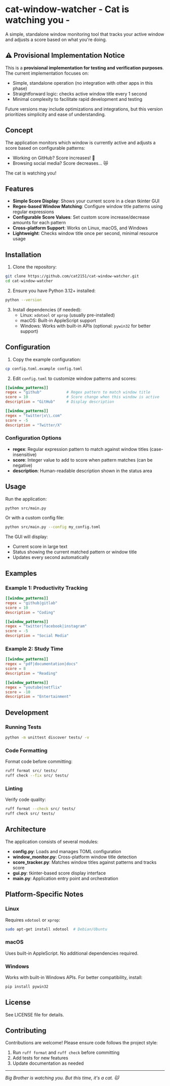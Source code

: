 # cat-window-watcher - Cat is watching you -

A simple, standalone window monitoring tool that tracks your active window and adjusts a score based on what you're doing.

## ⚠️ Provisional Implementation Notice

This is a **provisional implementation for testing and verification purposes**. The current implementation focuses on:
- Simple, standalone operation (no integration with other apps in this phase)
- Straightforward logic: checks active window title every 1 second
- Minimal complexity to facilitate rapid development and testing

Future versions may include optimizations and integrations, but this version prioritizes simplicity and ease of understanding.

## Concept

The application monitors which window is currently active and adjusts a score based on configurable patterns:
- Working on GitHub? Score increases! 🎉
- Browsing social media? Score decreases... 😿

The cat is watching you!

## Features

- **Simple Score Display**: Shows your current score in a clean tkinter GUI
- **Regex-based Window Matching**: Configure window title patterns using regular expressions
- **Configurable Score Values**: Set custom score increase/decrease amounts for each pattern
- **Cross-platform Support**: Works on Linux, macOS, and Windows
- **Lightweight**: Checks window title once per second, minimal resource usage

## Installation

1. Clone the repository:
```bash
git clone https://github.com/cat2151/cat-window-watcher.git
cd cat-window-watcher
```

2. Ensure you have Python 3.12+ installed:
```bash
python --version
```

3. Install dependencies (if needed):
   - Linux: `xdotool` or `xprop` (usually pre-installed)
   - macOS: Built-in AppleScript support
   - Windows: Works with built-in APIs (optional: `pywin32` for better support)

## Configuration

1. Copy the example configuration:
```bash
cp config.toml.example config.toml
```

2. Edit `config.toml` to customize window patterns and scores:

```toml
[[window_patterns]]
regex = "github"           # Regex pattern to match window title
score = 10                 # Score change when this window is active
description = "GitHub"     # Display description

[[window_patterns]]
regex = "twitter|x\\.com"
score = -5
description = "Twitter/X"
```

### Configuration Options

- **regex**: Regular expression pattern to match against window titles (case-insensitive)
- **score**: Integer value to add to score when pattern matches (can be negative)
- **description**: Human-readable description shown in the status area

## Usage

Run the application:
```bash
python src/main.py
```

Or with a custom config file:
```bash
python src/main.py --config my_config.toml
```

The GUI will display:
- Current score in large text
- Status showing the current matched pattern or window title
- Updates every second automatically

## Examples

### Example 1: Productivity Tracking
```toml
[[window_patterns]]
regex = "github|gitlab"
score = 10
description = "Coding"

[[window_patterns]]
regex = "twitter|facebook|instagram"
score = -5
description = "Social Media"
```

### Example 2: Study Time
```toml
[[window_patterns]]
regex = "pdf|documentation|docs"
score = 8
description = "Reading"

[[window_patterns]]
regex = "youtube|netflix"
score = -10
description = "Entertainment"
```

## Development

### Running Tests
```bash
python -m unittest discover tests/ -v
```

### Code Formatting
Format code before committing:
```bash
ruff format src/ tests/
ruff check --fix src/ tests/
```

### Linting
Verify code quality:
```bash
ruff format --check src/ tests/
ruff check src/ tests/
```

## Architecture

The application consists of several modules:

- **config.py**: Loads and manages TOML configuration
- **window_monitor.py**: Cross-platform window title detection
- **score_tracker.py**: Matches window titles against patterns and tracks score
- **gui.py**: tkinter-based score display interface
- **main.py**: Application entry point and orchestration

## Platform-Specific Notes

### Linux
Requires `xdotool` or `xprop`:
```bash
sudo apt-get install xdotool  # Debian/Ubuntu
```

### macOS
Uses built-in AppleScript. No additional dependencies required.

### Windows
Works with built-in Windows APIs. For better compatibility, install:
```bash
pip install pywin32
```

## License

See LICENSE file for details.

## Contributing

Contributions are welcome! Please ensure code follows the project style:
1. Run `ruff format` and `ruff check` before committing
2. Add tests for new features
3. Update documentation as needed

---

*Big Brother is watching you. But this time, it's a cat. 🐱*